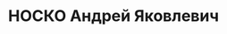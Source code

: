---
title: НОСКО Андрей Яковлевич
description: "1905, смт Іванівка Антрацитівського р-ну, українець, член ВКП(б), освіта\
  \ початкова, прож.: смт Фащівка Антрацитівського р-ну, голова колгоспу «Гострий\
  \ курган» \n  Військовою колегією Верховного суду СРСР 2 січня 1938 р. засуджений\
  \ до 10 р. позбавлення волі. \n  Реабілітований у 1958 р."
---